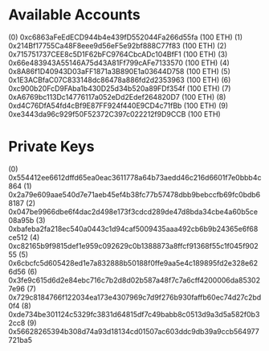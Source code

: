 Available Accounts
==================
(0) 0xc6863aFeEdECD944b4e439fD552044Fa266d55fa (100 ETH)
(1) 0x214Bf17755Ca48F8eee9d56eF5e92bf888C77f83 (100 ETH)
(2) 0x715751737CEE8c5D1F62bFC9764CbcADc104BfF1 (100 ETH)
(3) 0x66e483943A55146A75d43A81Ff799cAFe7133570 (100 ETH)
(4) 0x8A86f1D40943D03aFF1871a3B890E1a03644D758 (100 ETH)
(5) 0x1E3ACBfaC07C833148dc86478a886fd2d2353963 (100 ETH)
(6) 0xc900b20FcD9FAba1b430D25d34b520a89FDf354f (100 ETH)
(7) 0xA6769bc113Dc14776117a052eDd2Edef264820D7 (100 ETH)
(8) 0xd4C76DfA54fd4cBf9E87FF924f440E9CD4c71fBb (100 ETH)
(9) 0xe3443da96c929f50F52372C397c022212f9D9CCB (100 ETH)

Private Keys
==================
(0) 0x554412ee6612dffd65ea0eac3611778a64b73aedd46c216d6601f7e0bbb4c864
(1) 0x2a79e609aae540d7e71aeb45ef4b38fc77b57478dbb9bebccfb69fc0bdb68187
(2) 0x047be9966dbe6f4dac2d498e173f3cdcd289de47d8bda34cbe4a60b5ce08a95b
(3) 0xbafeba2fa218ec540a0443c1d94caf5009435aaa492cb6b9b24365e6f68ce512
(4) 0xc82165b9f9815def1e959c092629c0b1388873a8ffcf91368f55c1f045f90255
(5) 0x6cbcfc5d605428ed1e7a832888b50188f0ffe9aa5e4c189895fd2e328e626d56
(6) 0x3fe9c615d6d2e84ebc716c7b2d8d02b587a48f7c7a6cff4200006da853027e96
(7) 0x729c8184766f122034ea173e4307969c7d9f276b930faffb60ec74d27c2bd0f4
(8) 0xde734be301124c5329fc3831d64815df7c49babb8c0513d9a3d5a582f0b32cc8
(9) 0x56628265394b308d74a93d18134cd01507ac603ddc9db39a9ccb564977721ba5